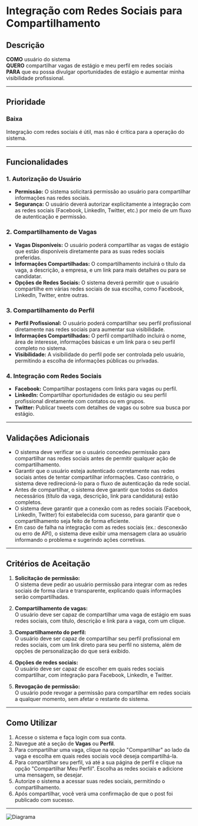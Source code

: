 # Integração com Redes Sociais para Compartilhamento

## Descrição

**COMO** usuário do sistema  
**QUERO** compartilhar vagas de estágio e meu perfil em redes sociais  
**PARA** que eu possa divulgar oportunidades de estágio e aumentar minha visibilidade profissional.

---

## Prioridade  
### Baixa  
Integração com redes sociais é útil, mas não é crítica para a operação do sistema.  

---
## Funcionalidades

### 1. **Autorização do Usuário**
   - **Permissão:** O sistema solicitará permissão ao usuário para compartilhar informações nas redes sociais.
   - **Segurança:** O usuário deverá autorizar explicitamente a integração com as redes sociais (Facebook, LinkedIn, Twitter, etc.) por meio de um fluxo de autenticação e permissão.

### 2. **Compartilhamento de Vagas**
   - **Vagas Disponíveis:** O usuário poderá compartilhar as vagas de estágio que estão disponíveis diretamente para as suas redes sociais preferidas.
   - **Informações Compartilhadas:** O compartilhamento incluirá o título da vaga, a descrição, a empresa, e um link para mais detalhes ou para se candidatar.
   - **Opções de Redes Sociais:** O sistema deverá permitir que o usuário compartilhe em várias redes sociais de sua escolha, como Facebook, LinkedIn, Twitter, entre outras.

### 3. **Compartilhamento do Perfil**
   - **Perfil Profissional:** O usuário poderá compartilhar seu perfil profissional diretamente nas redes sociais para aumentar sua visibilidade.
   - **Informações Compartilhadas:** O perfil compartilhado incluirá o nome, área de interesse, informações básicas e um link para o seu perfil completo no sistema.
   - **Visibilidade:** A visibilidade do perfil pode ser controlada pelo usuário, permitindo a escolha de informações públicas ou privadas.

### 4. **Integração com Redes Sociais**
   - **Facebook:** Compartilhar postagens com links para vagas ou perfil.
   - **LinkedIn:** Compartilhar oportunidades de estágio ou seu perfil profissional diretamente com contatos ou em grupos.
   - **Twitter:** Publicar tweets com detalhes de vagas ou sobre sua busca por estágio.

---
## Validações Adicionais

- O sistema deve verificar se o usuário concedeu permissão para compartilhar nas redes sociais antes de permitir qualquer ação de compartilhamento.
- Garantir que o usuário esteja autenticado corretamente nas redes sociais antes de tentar compartilhar informações. Caso contrário, o sistema deve redirecioná-lo para o fluxo de autenticação da rede social.
- Antes de compartilhar, o sistema deve garantir que todos os dados necessários (título da vaga, descrição, link para candidatura) estão completos.  
- O sistema deve garantir que a conexão com as redes sociais (Facebook, LinkedIn, Twitter) foi estabelecida com sucesso, para garantir que o compartilhamento seja feito de forma eficiente.  
- Em caso de falha na integração com as redes sociais (ex.: desconexão ou erro de API), o sistema deve exibir uma mensagem clara ao usuário informando o problema e sugerindo ações corretivas.

---

## Critérios de Aceitação

1. **Solicitação de permissão:**  
   O sistema deve pedir ao usuário permissão para integrar com as redes sociais de forma clara e transparente, explicando quais informações serão compartilhadas.

2. **Compartilhamento de vagas:**  
   O usuário deve ser capaz de compartilhar uma vaga de estágio em suas redes sociais, com título, descrição e link para a vaga, com um clique.

3. **Compartilhamento do perfil:**  
   O usuário deve ser capaz de compartilhar seu perfil profissional em redes sociais, com um link direto para seu perfil no sistema, além de opções de personalização do que será exibido.

4. **Opções de redes sociais:**  
   O usuário deve ser capaz de escolher em quais redes sociais compartilhar, com integração para Facebook, LinkedIn, e Twitter.

5. **Revogação de permissão:**  
   O usuário pode revogar a permissão para compartilhar em redes sociais a qualquer momento, sem afetar o restante do sistema.

---

## Como Utilizar

1. Acesse o sistema e faça login com sua conta.
2. Navegue até a seção de **Vagas** ou **Perfil**.
3. Para compartilhar uma vaga, clique na opção "Compartilhar" ao lado da vaga e escolha em quais redes sociais você deseja compartilhá-la.
4. Para compartilhar seu perfil, vá até a sua página de perfil e clique na opção "Compartilhar Meu Perfil". Escolha as redes sociais e adicione uma mensagem, se desejar.
5. Autorize o sistema a acessar suas redes sociais, permitindo o compartilhamento.
6. Após compartilhar, você verá uma confirmação de que o post foi publicado com sucesso.

---
![Diagrama](Documentação/Anexos/RF_I001_Diagrama.png)